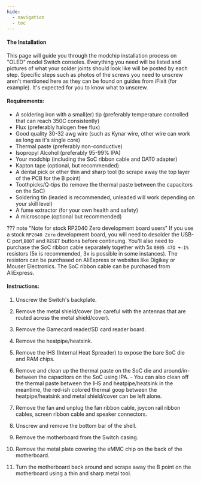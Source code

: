 ```yaml
---
hide:
  - navigation
  - toc
---
```


#### The Installation

This page will guide you through the modchip installation process on "OLED" model Switch consoles. Everything you need will be listed and pictures of what your solder joints should look like will be posted by each step.
Specific steps such as photos of the screws you need to unscrew aren't mentioned here as they can be found on guides from iFixit (for example). It's expected for you to know what to unscrew.

#### Requirements:

- A soldering iron with a small(er) tip (preferably temperature controlled that can reach 350C consistently)
- Flux (preferably halogen free flux)
- Good quality 30-32 awg wire (such as Kynar wire, other wire can work as long as it's single core)
- Thermal paste (preferably non-conductive)
- Isopropyl Alcohol (preferably 95-99% IPA)
- Your modchip (including the SoC ribbon cable and DAT0 adapter)
- Kapton tape (optional, but recommended)
- A dental pick or other thin and sharp tool (to scrape away the top layer of the PCB for the B point)
- Toothpicks/Q-tips (to remove the thermal paste between the capacitors on the SoC)
- Soldering tin (leaded is recommended, unleaded will work depending on your skill level)
- A fume extractor (for your own health and safety)
- A microscope (optional but recommended)

??? note "Note for stock RP2040 Zero development board users"
     If you use a stock `RP2040 Zero` development board, you will need to desolder the USB-C port,`BOOT` and `RESET` buttons before continuing. You'll also need to purchase the SoC ribbon cable separately together with 5x `0805 47Ω +-1%` resistors (5x is recommended, 3x is possible in some instances).
     The resistors can be purchased on AliExpress or websites like Digikey or Mouser Electronics. The SoC ribbon cable can be purchased from AliExpress.

#### Instructions:

1. Unscrew the Switch's backplate.

2. Remove the metal shield/cover (be careful with the antennas that are routed across the metal shield/cover).

3. Remove the Gamecard reader/SD card reader board.

4. Remove the heatpipe/heatsink.

5. Remove the IHS (Internal Heat Spreader) to expose the bare SoC die and RAM chips.

6. Remove and clean up the thermal paste on the SoC die and around/in-between the capacitors on the SoC using IPA.
       - You can also clean off the thermal paste between the IHS and heatpipe/heatsink in the meantime, the red-ish colored thermal goop between the heatpipe/heatsink and metal shield/cover can be left alone.

7. Remove the fan and unplug the fan ribbon cable, joycon rail ribbon cables, screen ribbon cable and speaker connectors.

8. Unscrew and remove the bottom bar of the shell.

9. Remove the motherboard from the Switch casing.

10. Remove the metal plate covering the eMMC chip on the back of the motherboard.

11. Turn the motherboard back around and scrape away the B point on the motherboard using a thin and sharp metal tool.
